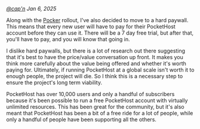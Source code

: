 _[@cap'n](https://discord.gg/nVTxCMEcGT) Jan 6, 2025_

Along with the [Pocker](/blog/announcing-pocker) rollout, I've also decided to move to a hard paywall. This means that every new user will have to pay for their PocketHost account before they can use it. There will be a 7 day free trial, but after that, you'll have to pay, and you will know that going in.

I dislike hard paywalls, but there is a lot of research out there suggesting that it's best to have the price/value conversation up front. It makes you think more carefully about the value being offered and whether it's worth paying for. Ultimately, if running PocketHost at a global scale isn't worth it to enough people, the project will die. So I think this is a necessary step to ensure the project's long term viability.

PocketHost has over 10,000 users and only a handful of subscribers because it's been possible to run a free PocketHost account with virtually unlimited resources. This has been great for the community, but it's also meant that PocketHost has been a bit of a free ride for a lot of people, while only a handful of people have been supporting all the others.
